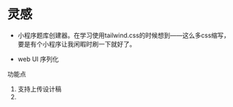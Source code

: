 # 灵感

- 小程序题库创建器。在学习使用tailwind.css的时候想到——这么多css缩写，要是有个小程序让我闲暇时刷一下就好了。


- web UI 序列化

功能点
1. 支持上传设计稿
2. 
